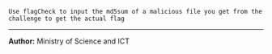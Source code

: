
`Use flagCheck to input the md5sum of a malicious file you get from the challenge to get the actual flag`

---
**Author:** Ministry of Science and ICT